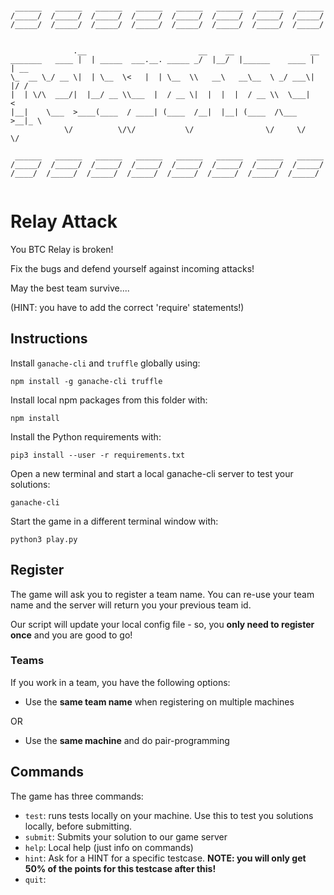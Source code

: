                                                                      


 ```
                                                                         
  ______   ______   ______   ______   ______   ______   ______   ______   
 /_____/  /_____/  /_____/  /_____/  /_____/  /_____/  /_____/  /_____/   
 /_____/  /_____/  /_____/  /_____/  /_____/  /_____/  /_____/  /_____/   
                                                                          
                                                                          
               .__                         __    __                 __    
_______   ____ |  | _____  ___.__. _____ _/  |__/  |______    ____ |  | __
\_  __ \_/ __ \|  | \__  \<   |  | \__  \\   __\   __\__  \ _/ ___\|  |/ /
 |  | \/\  ___/|  |__/ __ \\___  |  / __ \|  |  |  |  / __ \\  \___|    < 
 |__|    \___  >____(____  / ____| (____  /__|  |__| (____  /\___  >__|_ \
             \/          \/\/           \/                \/     \/     \/
                                                                          
  ______   ______   ______   ______   ______   ______   ______   ______   
 /_____/  /_____/  /_____/  /_____/  /_____/  /_____/  /_____/  /_____/   
 /____/  /_____/  /_____/  /_____/  /_____/  /_____/  /_____/  /_____/   
                                                                          
 ```
                                                                         

                                                 

# Relay Attack

You BTC Relay is broken! 

Fix the bugs and defend yourself against incoming attacks!


May the best team survive....

(HINT: you have to add the correct 'require' statements!)

## Instructions

Install `ganache-cli` and `truffle` globally using:

```
npm install -g ganache-cli truffle
```

Install local npm packages from this folder with:

```
npm install
```

Install the Python requirements with:

```
pip3 install --user -r requirements.txt
```

Open a new terminal and start a local ganache-cli server to test your solutions:

```
ganache-cli
```

Start the game in a different terminal window with:

```
python3 play.py
```

## Register

The game will ask you to register a team name. You can re-use your team name and the server will return you your previous team id.

Our script will update your local config file - so, you **only need to register once** and you are good to go!

### Teams
If you work in a team, you have the following options:
+ Use the **same team name** when registering on multiple machines

OR 

+ Use the **same machine** and do pair-programming

## Commands

The game has three commands:

- `test`: runs tests locally on your machine. Use this to test you solutions locally, before submitting.
- `submit`:  Submits your solution to our game server
- `help`:  Local help (just info on commands)
- `hint`: Ask for a HINT for a specific testcase. **NOTE: you will only get 50% of the points for this testcase after this!**
- `quit`: 
